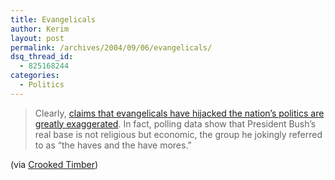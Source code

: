 ```yaml
---
title: Evangelicals
author: Kerim
layout: post
permalink: /archives/2004/09/06/evangelicals/
dsq_thread_id:
  - 825168244
categories:
  - Politics
---
```

> Clearly, <a href="http://www.nytimes.com/2004/09/04/opinion/04greeley.html?ex=1252036800&#038;en=76ca9f02982c96ca&#038;ei=5090&#038;partner=rssuserland" onclick="_gaq.push(['_trackEvent', 'outbound-article', 'http://www.nytimes.com/2004/09/04/opinion/04greeley.html?ex=1252036800&en=76ca9f02982c96ca&ei=5090&partner=rssuserland', 'claims that evangelicals have hijacked the nation&#8217;s politics are greatly exaggerated']);" >claims that evangelicals have hijacked the nation&#8217;s politics are greatly exaggerated</a>. In fact, polling data show that President Bush&#8217;s real base is not religious but economic, the group he jokingly referred to as &#8220;the haves and the have mores.&#8221;

(via <a href="http://www.crookedtimber.org/archives/002443.html" onclick="_gaq.push(['_trackEvent', 'outbound-article', 'http://www.crookedtimber.org/archives/002443.html', 'Crooked Timber']);" >Crooked Timber</a>)

